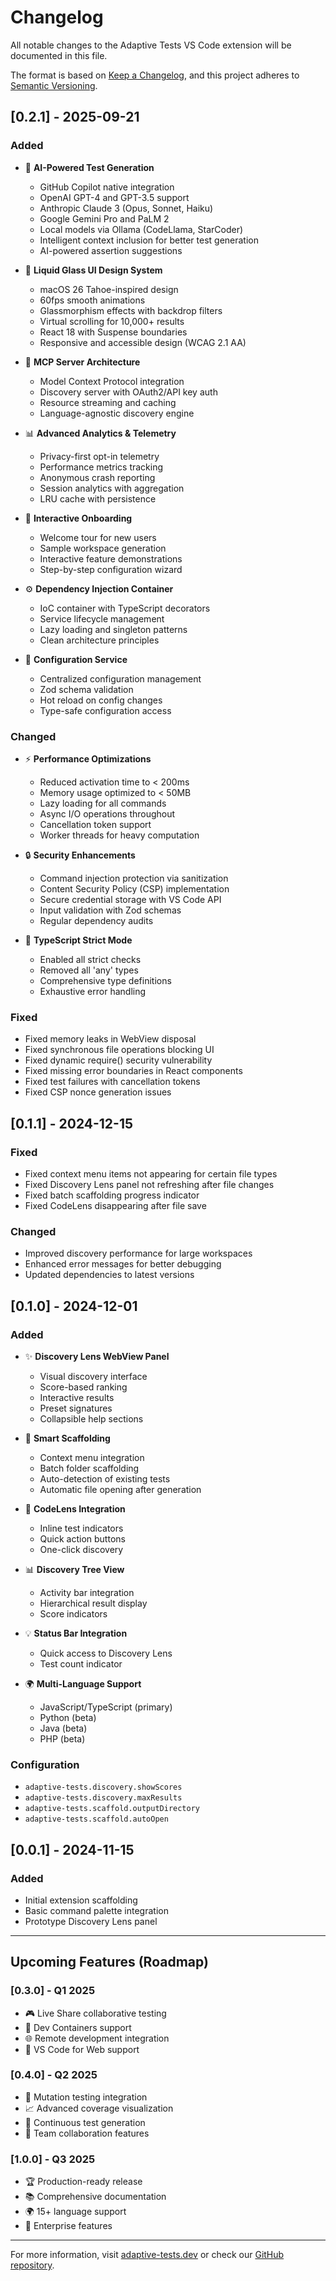 # Changelog

All notable changes to the Adaptive Tests VS Code extension will be documented in this file.

The format is based on [Keep a Changelog](https://keepachangelog.com/en/1.0.0/),
and this project adheres to [Semantic Versioning](https://semver.org/spec/v2.0.0.html).

## [0.2.1] - 2025-09-21

### Added
- 🤖 **AI-Powered Test Generation**
  - GitHub Copilot native integration
  - OpenAI GPT-4 and GPT-3.5 support
  - Anthropic Claude 3 (Opus, Sonnet, Haiku)
  - Google Gemini Pro and PaLM 2
  - Local models via Ollama (CodeLlama, StarCoder)
  - Intelligent context inclusion for better test generation
  - AI-powered assertion suggestions

- 🎨 **Liquid Glass UI Design System**
  - macOS 26 Tahoe-inspired design
  - 60fps smooth animations
  - Glassmorphism effects with backdrop filters
  - Virtual scrolling for 10,000+ results
  - React 18 with Suspense boundaries
  - Responsive and accessible design (WCAG 2.1 AA)

- 🚀 **MCP Server Architecture**
  - Model Context Protocol integration
  - Discovery server with OAuth2/API key auth
  - Resource streaming and caching
  - Language-agnostic discovery engine

- 📊 **Advanced Analytics & Telemetry**
  - Privacy-first opt-in telemetry
  - Performance metrics tracking
  - Anonymous crash reporting
  - Session analytics with aggregation
  - LRU cache with persistence

- 🎉 **Interactive Onboarding**
  - Welcome tour for new users
  - Sample workspace generation
  - Interactive feature demonstrations
  - Step-by-step configuration wizard

- ⚙️ **Dependency Injection Container**
  - IoC container with TypeScript decorators
  - Service lifecycle management
  - Lazy loading and singleton patterns
  - Clean architecture principles

- 🔧 **Configuration Service**
  - Centralized configuration management
  - Zod schema validation
  - Hot reload on config changes
  - Type-safe configuration access

### Changed
- ⚡ **Performance Optimizations**
  - Reduced activation time to < 200ms
  - Memory usage optimized to < 50MB
  - Lazy loading for all commands
  - Async I/O operations throughout
  - Cancellation token support
  - Worker threads for heavy computation

- 🔒 **Security Enhancements**
  - Command injection protection via sanitization
  - Content Security Policy (CSP) implementation
  - Secure credential storage with VS Code API
  - Input validation with Zod schemas
  - Regular dependency audits

- 📝 **TypeScript Strict Mode**
  - Enabled all strict checks
  - Removed all 'any' types
  - Comprehensive type definitions
  - Exhaustive error handling

### Fixed
- Fixed memory leaks in WebView disposal
- Fixed synchronous file operations blocking UI
- Fixed dynamic require() security vulnerability
- Fixed missing error boundaries in React components
- Fixed test failures with cancellation tokens
- Fixed CSP nonce generation issues

## [0.1.1] - 2024-12-15

### Fixed
- Fixed context menu items not appearing for certain file types
- Fixed Discovery Lens panel not refreshing after file changes
- Fixed batch scaffolding progress indicator
- Fixed CodeLens disappearing after file save

### Changed
- Improved discovery performance for large workspaces
- Enhanced error messages for better debugging
- Updated dependencies to latest versions

## [0.1.0] - 2024-12-01

### Added
- ✨ **Discovery Lens WebView Panel**
  - Visual discovery interface
  - Score-based ranking
  - Interactive results
  - Preset signatures
  - Collapsible help sections

- 📝 **Smart Scaffolding**
  - Context menu integration
  - Batch folder scaffolding
  - Auto-detection of existing tests
  - Automatic file opening after generation

- 🎯 **CodeLens Integration**
  - Inline test indicators
  - Quick action buttons
  - One-click discovery

- 📊 **Discovery Tree View**
  - Activity bar integration
  - Hierarchical result display
  - Score indicators

- 💡 **Status Bar Integration**
  - Quick access to Discovery Lens
  - Test count indicator

- 🌍 **Multi-Language Support**
  - JavaScript/TypeScript (primary)
  - Python (beta)
  - Java (beta)
  - PHP (beta)

### Configuration
- `adaptive-tests.discovery.showScores`
- `adaptive-tests.discovery.maxResults`
- `adaptive-tests.scaffold.outputDirectory`
- `adaptive-tests.scaffold.autoOpen`

## [0.0.1] - 2024-11-15

### Added
- Initial extension scaffolding
- Basic command palette integration
- Prototype Discovery Lens panel

---

## Upcoming Features (Roadmap)

### [0.3.0] - Q1 2025
- 🎮 Live Share collaborative testing
- 🐳 Dev Containers support
- 🌐 Remote development integration
- 📱 VS Code for Web support

### [0.4.0] - Q2 2025
- 🎯 Mutation testing integration
- 📈 Advanced coverage visualization
- 🔄 Continuous test generation
- 🤝 Team collaboration features

### [1.0.0] - Q3 2025
- 🏆 Production-ready release
- 📚 Comprehensive documentation
- 🌍 15+ language support
- 🚀 Enterprise features

---

For more information, visit [adaptive-tests.dev](https://adaptive-tests.dev) or check our [GitHub repository](https://github.com/anon57396/adaptive-tests).